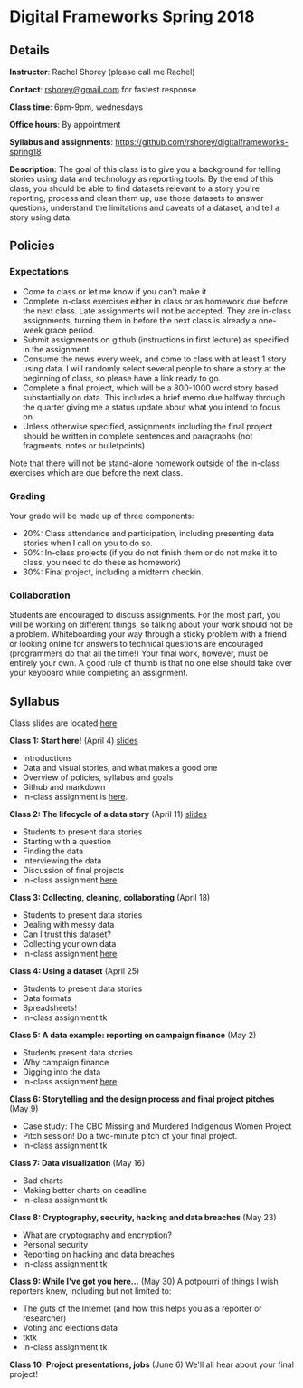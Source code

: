 # Digital Frameworks Spring 2018

## Details

**Instructor**: Rachel Shorey (please call me Rachel)

**Contact**: rshorey@gmail.com for fastest response

**Class time**: 6pm-9pm, wednesdays

**Office hours**: By appointment

**Syllabus and assignments**: https://github.com/rshorey/digitalframeworks-spring18

**Description**: The goal of this class is to give you a background for telling stories using data and technology as reporting tools. By the end of this class, you should be able to find datasets relevant to a story you're reporting, process and clean them up, use those datasets to answer questions, understand the limitations and caveats of a dataset, and tell a story using data.

## Policies

### Expectations

* Come to class or let me know if you can't make it
* Complete in-class exercises either in class or as homework due before the next class. Late assignments will not be accepted. They are in-class assignments, turning them in before the next class is already a one-week grace period.
* Submit assignments on github (instructions in first lecture) as specified in the assignment.
* Consume the news every week, and come to class with at least 1 story using data. I will randomly select several people to share a story at the beginning of class, so please have a link ready to go.
* Complete a final project, which will be a 800-1000 word story based substantially on data. This includes a brief memo due halfway through the quarter giving me a status update about what you intend to focus on.
* Unless otherwise specified, assignments including the final project should be written in complete sentences and paragraphs (not fragments, notes or bulletpoints)

Note that there will not be stand-alone homework outside of the in-class exercises which are due before the next class.

### Grading

Your grade will be made up of three components:

* 20%: Class attendance and participation, including presenting data stories when I call on you to do so.
* 50%: In-class projects (if you do not finish them or do not make it to class, you need to do these as homework)
* 30%: Final project, including a midterm checkin.

### Collaboration

Students are encouraged to discuss assignments. For the most part, you will be working on different things, so talking about your work should not be a problem. Whiteboarding your way through a sticky problem with a friend or looking online for answers to technical questions are encouraged (programmers do that all the time!) Your final work, however, must be entirely your own. A good rule of thumb is that no one else should take over your keyboard while completing an assignment.

## Syllabus

Class slides are located [here](https://drive.google.com/drive/folders/0B2vWewI1td96LXZwOEZzYnVpa0U?usp=sharing)

**Class 1: Start here!** (April 4) [slides](https://docs.google.com/presentation/d/1w1KgKW5QawM-j1z4dM8_Cbt_LZufJ4UrO_OXu8E48zA/edit#slide=id.g29ce7ef821_0_83) 
* Introductions
* Data and visual stories, and what makes a good one
* Overview of policies, syllabus and goals
* Github and markdown
* In-class assignment is [here](https://github.com/rshorey/digitalframeworks-spring18/blob/master/assignment1.md).

**Class 2: The lifecycle of a data story** (April 11) [slides](https://docs.google.com/presentation/d/13Kl7LbIRFM8mXHaxjCWG4NTORuZYAgz8k-w7Hxq8Uec/edit#slide=id.g369a654678_0_159)
* Students to present data stories
* Starting with a question
* Finding the data
* Interviewing the data
* Discussion of final projects
* In-class assignment [here](https://github.com/rshorey/digitalframeworks-spring18/blob/master/assignment2.md)

**Class 3: Collecting, cleaning, collaborating** (April 18)
* Students to present data stories
* Dealing with messy data
* Can I trust this dataset?
* Collecting your own data
* In-class assignment [here](https://github.com/rshorey/digitalframeworks-spring18/blob/master/assignment3.md)

**Class 4: Using a dataset** (April 25)
* Students to present data stories
* Data formats
* Spreadsheets!
* In-class assignment tk

**Class 5: A data example: reporting on campaign finance** (May 2)
* Students present data stories
* Why campaign finance
* Digging into the data
* In-class assignment [here](https://github.com/rshorey/digitalframeworks-spring18/blob/master/assignment5.md)

**Class 6: Storytelling and the design process and final project pitches** (May 9)
* Case study: The CBC Missing and Murdered Indigenous Women Project
* Pitch session! Do a two-minute pitch of your final project.
* In-class assignment tk

**Class 7: Data visualization** (May 16)
* Bad charts
* Making better charts on deadline
* In-class assignment tk

**Class 8: Cryptography, security, hacking and data breaches** (May 23)
* What are cryptography and encryption?
* Personal security
* Reporting on hacking and data breaches
* In-class assignment tk

**Class 9: While I've got you here...** (May 30)
A potpourri of things I wish reporters knew, including but not limited to:
* The guts of the Internet (and how this helps you as a reporter or researcher)
* Voting and elections data
* tktk
* In-class assignment tk

**Class 10: Project presentations, jobs** (June 6)
We'll all hear about your final project!
